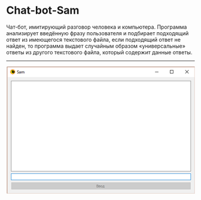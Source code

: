# Chat-bot-Sam
Чат-бот, имитирующий разговор человека и компьютера. Программа анализирует введённую фразу пользователя и подбирает подходящий ответ из имеющегося текстового файла, если подходящий ответ не найден, то программа выдает случайным образом «универсальные» ответы из другого текстового файла, который содержит данные ответы.

____
![alt text](images/input_data.png)
